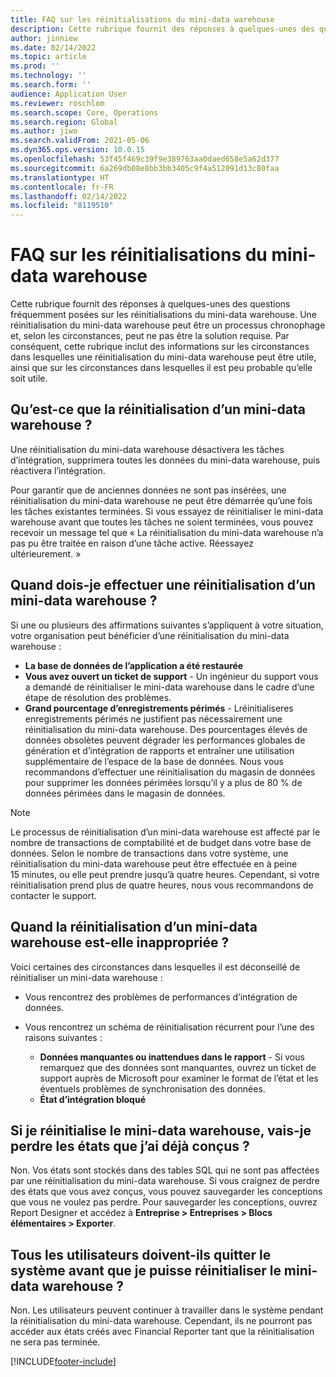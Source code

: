```yaml
---
title: FAQ sur les réinitialisations du mini-data warehouse
description: Cette rubrique fournit des réponses à quelques-unes des questions fréquemment posées sur les réinitialisations du mini-data warehouse.
author: jinniew
ms.date: 02/14/2022
ms.topic: article
ms.prod: ''
ms.technology: ''
ms.search.form: ''
audience: Application User
ms.reviewer: roschlom
ms.search.scope: Core, Operations
ms.search.region: Global
ms.author: jiwo
ms.search.validFrom: 2021-05-06
ms.dyn365.ops.version: 10.0.15
ms.openlocfilehash: 53f45f469c39f9e389763aa0daed658e5a62d377
ms.sourcegitcommit: 6a269db08e8bb3bb3405c9f4a512091d13c80faa
ms.translationtype: HT
ms.contentlocale: fr-FR
ms.lasthandoff: 02/14/2022
ms.locfileid: "8119510"
---
```

# <a name="data-mart-resets-faq"></a>FAQ sur les réinitialisations du mini-data warehouse

Cette rubrique fournit des réponses à quelques-unes des questions fréquemment posées sur les réinitialisations du mini-data warehouse. Une réinitialisation du mini-data warehouse peut être un processus chronophage et, selon les circonstances, peut ne pas être la solution requise. Par conséquent, cette rubrique inclut des informations sur les circonstances dans lesquelles une réinitialisation du mini-data warehouse peut être utile, ainsi que sur les circonstances dans lesquelles il est peu probable qu’elle soit utile.

## <a name="what-is-a-data-mart-reset"></a>Qu’est-ce que la réinitialisation d’un mini-data warehouse ?

Une réinitialisation du mini-data warehouse désactivera les tâches d’intégration, supprimera toutes les données du mini-data warehouse, puis réactivera l’intégration.

Pour garantir que de anciennes données ne sont pas insérées, une réinitialisation du mini-data warehouse ne peut être démarrée qu’une fois les tâches existantes terminées. Si vous essayez de réinitialiser le mini-data warehouse avant que toutes les tâches ne soient terminées, vous pouvez recevoir un message tel que « La réinitialisation du mini-data warehouse n’a pas pu être traitée en raison d’une tâche active. Réessayez ultérieurement. »

## <a name="when-do-i-have-to-do-a-data-mart-reset"></a>Quand dois-je effectuer une réinitialisation d’un mini-data warehouse ?

Si une ou plusieurs des affirmations suivantes s’appliquent à votre situation, votre organisation peut bénéficier d’une réinitialisation du mini-data warehouse :

- **La base de données de l’application a été restaurée**
- **Vous avez ouvert un ticket de support** - Un ingénieur du support vous a demandé de réinitialiser le mini-data warehouse dans le cadre d’une étape de résolution des problèmes.
- **Grand pourcentage d’enregistrements périmés** - Lréinitialiseres enregistrements périmés ne justifient pas nécessairement une réinitialisation du mini-data warehouse. Des pourcentages élevés de données obsolètes peuvent dégrader les performances globales de génération et d’intégration de rapports et entraîner une utilisation supplémentaire de l’espace de la base de données. Nous vous recommandons d’effectuer une réinitialisation du magasin de données pour supprimer les données périmées lorsqu’il y a plus de 80 % de données périmées dans le magasin de données.
 
> [!NOTE]
> Le processus de réinitialisation d’un mini-data warehouse est affecté par le nombre de transactions de comptabilité et de budget dans votre base de données. Selon le nombre de transactions dans votre système, une réinitialisation du mini-data warehouse peut être effectuée en à peine 15 minutes, ou elle peut prendre jusqu’à quatre heures. Cependant, si votre réinitialisation prend plus de quatre heures, nous vous recommandons de contacter le support.
 
## <a name="when-is-a-data-mart-reset-inappropriate"></a>Quand la réinitialisation d’un mini-data warehouse est-elle inappropriée ?

Voici certaines des circonstances dans lesquelles il est déconseillé de réinitialiser un mini-data warehouse :

- Vous rencontrez des problèmes de performances d’intégration de données.
- Vous rencontrez un schéma de réinitialisation récurrent pour l’une des raisons suivantes :

    - **Données manquantes ou inattendues dans le rapport** - Si vous remarquez que des données sont manquantes, ouvrez un ticket de support auprès de Microsoft pour examiner le format de l’état et les éventuels problèmes de synchronisation des données.
    - **État d’intégration bloqué**
   
## <a name="if-i-reset-the-data-mart-will-i-lose-reports-that-ive-already-designed"></a>Si je réinitialise le mini-data warehouse, vais-je perdre les états que j’ai déjà conçus ?

Non. Vos états sont stockés dans des tables SQL qui ne sont pas affectées par une réinitialisation du mini-data warehouse. Si vous craignez de perdre des états que vous avez conçus, vous pouvez sauvegarder les conceptions que vous ne voulez pas perdre. Pour sauvegarder les conceptions, ouvrez Report Designer et accédez à **Entreprise \> Entreprises \> Blocs élémentaires \> Exporter**.
 
## <a name="do-all-users-have-to-exit-the-system-before-i-can-reset-the-data-mart"></a>Tous les utilisateurs doivent-ils quitter le système avant que je puisse réinitialiser le mini-data warehouse ?

Non. Les utilisateurs peuvent continuer à travailler dans le système pendant la réinitialisation du mini-data warehouse. Cependant, ils ne pourront pas accéder aux états créés avec Financial Reporter tant que la réinitialisation ne sera pas terminée.

[!INCLUDE[footer-include](../../../includes/footer-banner.md)]
